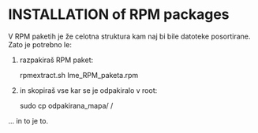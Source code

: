 # INSTALLATION of RPM packages

V RPM paketih je že celotna struktura kam naj bi bile datoteke posortirane. Zato je potrebno le:  
1. razpakiraš RPM paket:  

    rpmextract.sh Ime_RPM_paketa.rpm

2. in skopiraš vse kar se je odpakiralo v root:  

    sudo cp odpakirana_mapa/ /


... in to je to.
